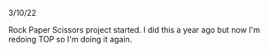 3/10/22

Rock Paper Scissors project started. I did this a year ago but now I'm redoing TOP so I'm doing it again.

